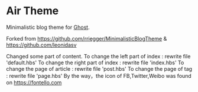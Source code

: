# Air Theme

Minimalistic blog theme for [Ghost](http://github.com/tryghost/ghost/).

Forked from https://github.com/rriegger/MinimalisticBlogTheme & https://github.com/leonidasv

Changed some part of content.
To change the left part of index : rewrite file 'default.hbs'
To change the right part of index : rewrite file 'index.hbs'
To change the page of article : rewrite file 'post.hbs'
To change the page of tag : rewrite file 'page.hbs'
By the way，the icon of FB,Twitter,Weibo was found on https://fontello.com


